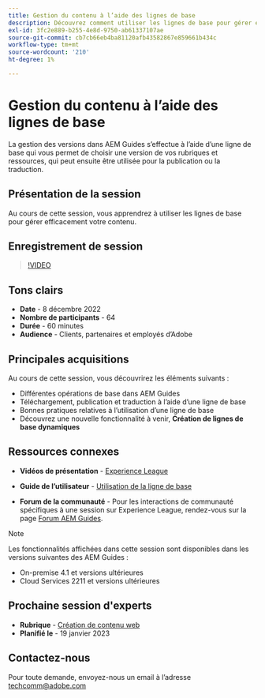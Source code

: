 ```yaml
---
title: Gestion du contenu à l’aide des lignes de base
description: Découvrez comment utiliser les lignes de base pour gérer efficacement votre contenu.
exl-id: 3fc2e889-b255-4e8d-9750-ab61337107ae
source-git-commit: cb7cb66eb4ba81120afb43582867e859661b434c
workflow-type: tm+mt
source-wordcount: '210'
ht-degree: 1%

---
```


# Gestion du contenu à l’aide des lignes de base

La gestion des versions dans AEM Guides s’effectue à l’aide d’une ligne de base qui vous permet de choisir une version de vos rubriques et ressources, qui peut ensuite être utilisée pour la publication ou la traduction.

## Présentation de la session

Au cours de cette session, vous apprendrez à utiliser les lignes de base pour gérer efficacement votre contenu.

## Enregistrement de session

>[!VIDEO](https://video.tv.adobe.com/v/3414172/version-management-release-management-baseline?quality=12&learn=on)

## Tons clairs

- **Date** - 8 décembre 2022
- **Nombre de participants** - 64
- **Durée** - 60 minutes
- **Audience** - Clients, partenaires et employés d’Adobe

## Principales acquisitions

Au cours de cette session, vous découvrirez les éléments suivants :
- Différentes opérations de base dans AEM Guides
- Téléchargement, publication et traduction à l’aide d’une ligne de base
- Bonnes pratiques relatives à l’utilisation d’une ligne de base
- Découvrez une nouvelle fonctionnalité à venir, **Création de lignes de base dynamiques**

## Ressources connexes

- **Vidéos de présentation** -  [Experience League](https://experienceleague.adobe.com/docs/experience-manager-guides-learn/videos/advanced-user-guide/overview.html?lang=en)

- **Guide de l’utilisateur** - [Utilisation de la ligne de base](https://help.adobe.com/en_US/xml-documentation-for-adobe-experience-manager/index.html#t=DXML-master-map%2Fgenerate-output-use-baseline-for-publishing.html)

- **Forum de la communauté** - Pour les interactions de communauté spécifiques à une session sur Experience League, rendez-vous sur la page [Forum AEM Guides](https://experienceleaguecommunities.adobe.com/t5/experience-manager-guides/bd-p/xml-documentation-discussions).

>[!NOTE]
>
>Les fonctionnalités affichées dans cette session sont disponibles dans les versions suivantes des AEM Guides :
> - On-premise 4.1 et versions ultérieures
> - Cloud Services 2211 et versions ultérieures


## Prochaine session d&#39;experts

- **Rubrique** - [Création de contenu web](webbased-authoring-jan2023.md)
- **Planifié le** - 19 janvier 2023

## Contactez-nous

Pour toute demande, envoyez-nous un email à l’adresse <techcomm@adobe.com>
